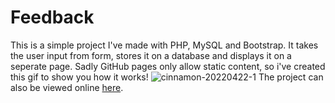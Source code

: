 # Feedback

This is a simple project I've made with PHP, MySQL and Bootstrap. It takes the user input from form, stores it on a database and displays it on a seperate page. Sadly GitHub pages only allow static content, so i've created this gif to show you how it works! ![cinnamon-20220422-1](https://user-images.githubusercontent.com/101229677/164607516-0b5cbc02-a95c-4f50-9dfe-56a0da2520f4.gif)
The project can also be viewed online [here](https://warmjuly.github.io/feedback/).

